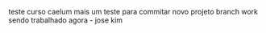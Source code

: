 teste curso caelum
mais um teste para commitar
novo projeto branch work sendo trabalhado agora - jose kim
